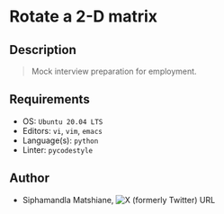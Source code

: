 # Rotate a 2-D matrix

## Description
> Mock interview preparation for employment.

## Requirements
- OS: `Ubuntu 20.04 LTS`
- Editors: `vi`, `vim`, `emacs`
- Language(s): `python`
- Linter: `pycodestyle`

## Author
- Siphamandla Matshiane, ![X (formerly Twitter) URL](https://img.shields.io/twitter/url?url=https%3A%2F%2Fx.com%2FSiphamandl76892)
